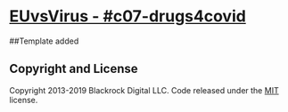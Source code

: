 # [EUvsVirus - #c07-drugs4covid](https://github.com/allyourbasearebelong/EU-vs-Virus-Drugs4Covid/)

##Template added


## Copyright and License

Copyright 2013-2019 Blackrock Digital LLC. Code released under the [MIT](https://github.com/BlackrockDigital/startbootstrap-resume/blob/gh-pages/LICENSE) license.
